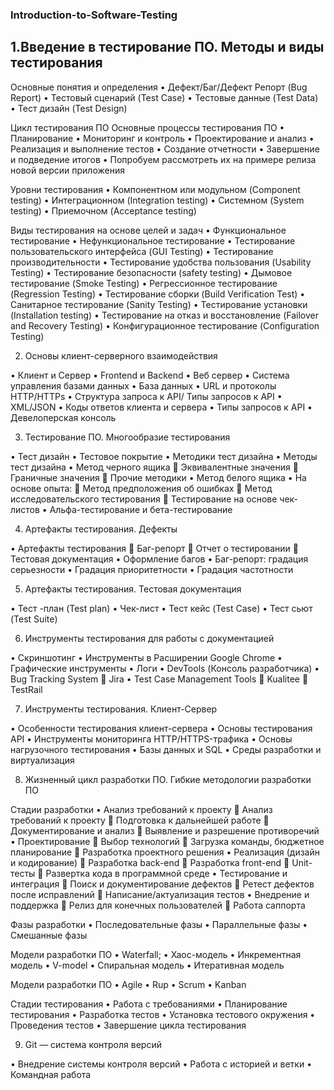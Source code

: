 ### Introduction-to-Software-Testing
## 1.Введение в тестирование ПО. Методы и виды тестирования

Основные понятия и определения
•	Дефект/Баг/Дефект Репорт (Bug Report)
•	Тестовый сценарий (Test Case)
•	Тестовые данные (Test Data)
•	Тест дизайн (Test Design)

Цикл тестирования ПО Основные процессы тестирования ПО
•	Планирование
•	Мониторинг и контроль
•	Проектирование и анализ
•	Реализация и выполнение тестов
•	Создание отчетности
•	Завершение и подведение итогов
•	Попробуем рассмотреть их на примере релиза новой версии приложения

Уровни тестирования
•	Компонентном или модульном (Component testing)
•	Интеграционном (Integration testing)
•	Системном (System testing)
•	Приемочном (Acceptance testing)

Виды тестирования на основе целей и задач
•	Функциональное тестирование
•	Нефункциональное тестирование
•	Тестирование пользовательского интерфейса (GUI Testing)
•	Тестирование производительности
•	Тестирование удобства пользования (Usability Testing)
•	Тестирование безопасности (safety testing)
•	Дымовое тестирование (Smoke Testing)
•	Регрессионное тестирование (Regression Testing)
•	Тестирование сборки (Build Verification Test)
•	Санитарное тестирование (Sanity Testing)
•	Тестирование установки (Installation testing)
•	Тестирование на отказ и восстановление (Failover and Recovery Testing)
•	Конфигурационное тестирование (Configuration Testing)

2.	Основы клиент-серверного взаимодействия

•	Клиент и Сервер
•	Frontend и Backend
•	Веб сервер
•	Система управления базами данных
•	База данных
•	URL и протоколы HTTP/HTTPs
•	Структура запроса к API/ Типы запросов к API
•	XML/JSON 
•	Коды ответов клиента и сервера
•	Типы запросов к API
•	Девелоперская консоль

3.	Тестирование ПО. Многообразие тестирования

•	Тест дизайн
•	Тестовое покрытие
•	Методики тест дизайна
•	Методы тест дизайна
•	Метод черного ящика
	Эквивалентные значения
	Граничные значения
	Прочие методики
•	Метод белого ящика
•	На основе опыта:
	Метод предположения об ошибках
	Метод исследовательского тестирования
	Тестирование на основе чек-листов
•	Альфа-тестирование и бета-тестирование

4.	Артефакты тестирования. Дефекты

•	Артефакты тестирования
	Баг-репорт
	Отчет о тестировании
	Тестовая документация
•	Оформление багов
•	Баг-репорт: градация серьезности
•	Градация приоритетности
•	Градация частотности

5.	Артефакты тестирования. Тестовая документация

•	Тест -план (Test plan)
•	Чек-лист
•	Тест кейс (Test Case)
•	Тест сьют (Test Suite)

6.	Инструменты тестирования для работы с документацией

•	Скриншотинг
•	Инструменты в Расширении Google Chrome
•	Графические инструменты
•	Логи
•	DevTools (Консоль разработчика)
•	Bug Tracking System
	Jira
•	Test Case Management Tools
	Kualitee
	TestRail

7.	Инструменты тестирования. Клиент-Сервер

•	Особенности тестирования клиент-сервера
•	Основы тестирования API
•	Инструменты мониторинга HTTP/HTTPS-трафика
•	Основы нагрузочного тестирования
•	Базы данных и SQL
•	Среды разработки и виртуализация

8.	Жизненный цикл разработки ПО. Гибкие методологии разработки ПО

Стадии разработки
•	Анализ требований к проекту
	Анализ требований к проекту
	Подготовка к дальнейшей работе
	Документирование и анализ
	Выявление и разрешение противоречий
•	Проектирование
	Выбор технологий
	Загрузка команды, бюджетное планирование
	Разработка проектного решения
•	Реализация (дизайн и кодирование)
	Разработка back-end
	Разработка front-end
	Unit-тесты
	Развертка кода в программной среде
•	Тестирование и интеграция
	Поиск и документирование дефектов
	Ретест дефектов после исправлений
	Написание/актуализация тестов
•	Внедрение и поддержка
	Релиз для конечных пользователей
	Работа саппорта

Фазы разработки
•	Последовательные фазы
•	Параллельные фазы
•	Смешанные фазы

Модели разработки ПО
•	Waterfall;
•	Хаос-модель
•	Инкрементная модель
•	V-model
•	Спиральная модель
•	Итеративная модель

Модели разработки ПО
•	Agile
•	Rup
•	Scrum
•	Kanban

Стадии тестирования
•	Работа с требованиями
•	Планирование тестирования
•	Разработка тестов
•	Установка тестового окружения
•	Проведения тестов
•	Завершение цикла тестирования


9.	Git — система контроля версий

•	Внедрение системы контроля версий
•	Работа с историей и ветки
•	Командная работа
